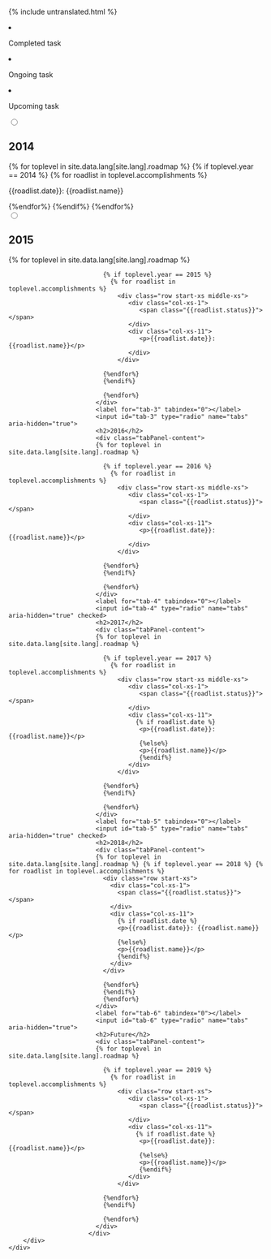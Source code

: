 {% include untranslated.html %}
<div class="roadmap">
<div class="text-center pre-roadmap container">
    <div class="row">
       <div class="col-xs-4">
            <li class="completed"></li>
            <p>Completed task</p>
       </div>
       <div class="col-xs-4">
            <li class="ongoing"></li>
            <p>Ongoing task</p>
       </div>
       <div class="col-xs-4">
            <li class="upcoming"></li>
            <p>Upcoming task</p>
       </div>
    </div>
</div>
<section class="container">
    <div class="row">
        <div class="col-lg-12 col-md-12 col-sm-12 col-xs-12">
            <div class="tabPanel-widget">
                <label for="tab-1" tabindex="0"></label>
                    <input id="tab-1" type="radio" name="tabs" aria-hidden="true">
                        <h2>2014</h2>
                        <div class="tabPanel-content">              
                            {% for toplevel in site.data.lang[site.lang].roadmap %}    
                              {% if toplevel.year == 2014 %}
                                {% for roadlist in toplevel.accomplishments %}
                                  <div class="row start-xs middle-xs">
                                     <div class="col-xs-1">
                                        <span class="{{roadlist.status}}"></span>
                                     </div>
                                     <div class="col-xs-11">
                                        <p>{{roadlist.date}}: {{roadlist.name}}</p>
                                     </div>
                                  </div>
                              {%endfor%}
                              {%endif%}
                              {%endfor%}
                        </div>
                        <label for="tab-2" tabindex="0"></label>
                        <input id="tab-2" type="radio" name="tabs" aria-hidden="true">
                            <h2>2015</h2>
                            <div class="tabPanel-content">
                            {% for toplevel in site.data.lang[site.lang].roadmap %}    
                              
                              {% if toplevel.year == 2015 %}
                                {% for roadlist in toplevel.accomplishments %}
                                  <div class="row start-xs middle-xs">
                                     <div class="col-xs-1">
                                        <span class="{{roadlist.status}}"></span>
                                     </div>
                                     <div class="col-xs-11">
                                        <p>{{roadlist.date}}: {{roadlist.name}}</p>
                                     </div>
                                  </div>
                             
                              {%endfor%}
                              {%endif%}
                              
                              {%endfor%}
                            </div>
                            <label for="tab-3" tabindex="0"></label>
                            <input id="tab-3" type="radio" name="tabs" aria-hidden="true">
                            <h2>2016</h2>
                            <div class="tabPanel-content">
                            {% for toplevel in site.data.lang[site.lang].roadmap %}    
                              
                              {% if toplevel.year == 2016 %}
                                {% for roadlist in toplevel.accomplishments %}
                                  <div class="row start-xs middle-xs">
                                     <div class="col-xs-1">
                                        <span class="{{roadlist.status}}"></span>
                                     </div>
                                     <div class="col-xs-11">
                                        <p>{{roadlist.date}}: {{roadlist.name}}</p>
                                     </div>
                                  </div>
                             
                              {%endfor%}
                              {%endif%}
                              
                              {%endfor%}
                            </div>
                            <label for="tab-4" tabindex="0"></label>
                            <input id="tab-4" type="radio" name="tabs" aria-hidden="true" checked>
                            <h2>2017</h2>
                            <div class="tabPanel-content">
                            {% for toplevel in site.data.lang[site.lang].roadmap %}    
                              
                              {% if toplevel.year == 2017 %}
                                {% for roadlist in toplevel.accomplishments %}
                                  <div class="row start-xs middle-xs">
                                     <div class="col-xs-1">
                                        <span class="{{roadlist.status}}"></span>
                                     </div>
                                     <div class="col-xs-11">
                                       {% if roadlist.date %}
                                        <p>{{roadlist.date}}: {{roadlist.name}}</p>
                                        {%else%}
                                        <p>{{roadlist.name}}</p>
                                        {%endif%}
                                     </div>
                                  </div>
                             
                              {%endfor%}
                              {%endif%}
                              
                              {%endfor%}
                            </div>
                            <label for="tab-5" tabindex="0"></label>
                            <input id="tab-5" type="radio" name="tabs" aria-hidden="true" checked>
                            <h2>2018</h2>
                            <div class="tabPanel-content">
                            {% for toplevel in site.data.lang[site.lang].roadmap %} {% if toplevel.year == 2018 %} {% for roadlist in toplevel.accomplishments %}
                              <div class="row start-xs">
                                <div class="col-xs-1">
                                  <span class="{{roadlist.status}}"></span>
                                </div>
                                <div class="col-xs-11">
                                  {% if roadlist.date %}
                                  <p>{{roadlist.date}}: {{roadlist.name}}</p>
                                  {%else%}
                                  <p>{{roadlist.name}}</p>
                                  {%endif%}
                                </div>
                              </div>

                              {%endfor%}
                              {%endif%}
                              {%endfor%}
                            </div>
                            <label for="tab-6" tabindex="0"></label>
                            <input id="tab-6" type="radio" name="tabs" aria-hidden="true">
                            <h2>Future</h2>
                            <div class="tabPanel-content">
                            {% for toplevel in site.data.lang[site.lang].roadmap %}    
                              
                              {% if toplevel.year == 2019 %}
                                {% for roadlist in toplevel.accomplishments %}
                                  <div class="row start-xs">
                                     <div class="col-xs-1">
                                        <span class="{{roadlist.status}}"></span>
                                     </div>
                                     <div class="col-xs-11">
                                       {% if roadlist.date %}
                                        <p>{{roadlist.date}}: {{roadlist.name}}</p>
                                        {%else%}
                                        <p>{{roadlist.name}}</p>
                                        {%endif%}
                                     </div>
                                  </div>
                             
                              {%endfor%}
                              {%endif%}
                              
                              {%endfor%}
                            </div>
                          </div>
        </div>
    </div>
</section>


</div>
